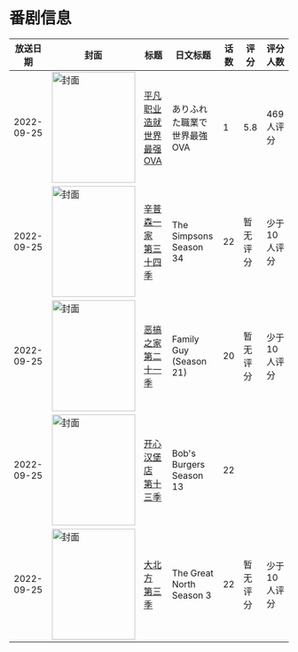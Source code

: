 # 番剧信息

|放送日期|封面|标题|日文标题|话数|评分|评分人数|
|---|---|---|---|---|---|---|
|2022-09-25|<img src="//lain.bgm.tv/pic/cover/c/8f/a6/376349_q63Lu.jpg" alt="封面" style="width:150px;height:200px;object-fit:cover;">|[平凡职业造就世界最强 OVA](https://bangumi.tv/subject/376349)|ありふれた職業で世界最強 OVA|1|5.8|469人评分|
|2022-09-25|<img src="//lain.bgm.tv/pic/cover/c/c4/23/430656_zEEGX.jpg" alt="封面" style="width:150px;height:200px;object-fit:cover;">|[辛普森一家 第三十四季](https://bangumi.tv/subject/430656)|The Simpsons Season 34|22|暂无评分|少于10人评分|
|2022-09-25|<img src="//lain.bgm.tv/pic/cover/c/b8/30/430663_zI92e.jpg" alt="封面" style="width:150px;height:200px;object-fit:cover;">|[恶搞之家 第二十一季](https://bangumi.tv/subject/430663)|Family Guy (Season 21)|20|暂无评分|少于10人评分|
|2022-09-25|<img src="//lain.bgm.tv/pic/cover/c/41/bb/439027_KJ6V6.jpg" alt="封面" style="width:150px;height:200px;object-fit:cover;">|[开心汉堡店 第十三季](https://bangumi.tv/subject/439027)|Bob's Burgers Season 13|22|||
|2022-09-25|<img src="//lain.bgm.tv/pic/cover/c/d1/13/444465_79b6b.jpg" alt="封面" style="width:150px;height:200px;object-fit:cover;">|[大北方 第三季](https://bangumi.tv/subject/444465)|The Great North Season 3|22|暂无评分|少于10人评分|
